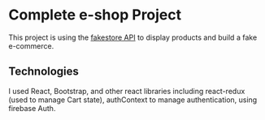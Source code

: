 # Complete e-shop Project

This project is using the [fakestore API](https://fakestoreapi.com/products) to display products and build a fake e-commerce.

## Technologies

I used React, Bootstrap, and other react libraries including react-redux (used to manage Cart state), authContext to manage authentication, using firebase Auth.


